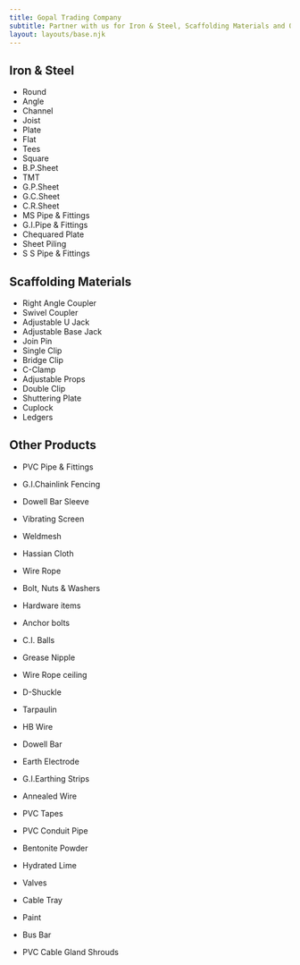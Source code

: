 ```yaml
---
title: Gopal Trading Company
subtitle: Partner with us for Iron & Steel, Scaffolding Materials and Other Products!
layout: layouts/base.njk
---
```


## Iron & Steel

* Round
* Angle
* Channel
* Joist
* Plate
* Flat
* Tees
* Square
* B.P.Sheet
* TMT
* G.P.Sheet
* G.C.Sheet
* C.R.Sheet
* MS Pipe & Fittings
* G.I.Pipe & Fittings
* Chequared Plate
* Sheet Piling
* S S Pipe & Fittings

## Scaffolding Materials

* Right Angle Coupler
* Swivel Coupler
* Adjustable U Jack
* Adjustable Base Jack
* Join Pin
* Single Clip
* Bridge Clip
* C-Clamp
* Adjustable Props
* Double Clip
* Shuttering Plate
* Cuplock
* Ledgers

## Other Products

* PVC Pipe & Fittings
* G.I.Chainlink Fencing
* Dowell Bar Sleeve
* Vibrating Screen
* Weldmesh
* Hassian Cloth
* Wire Rope
* Bolt, Nuts & Washers
* Hardware items
* Anchor bolts
* C.I. Balls
* Grease Nipple
* Wire Rope ceiling
* D-Shuckle
* Tarpaulin
* HB Wire
* Dowell Bar
* Earth Electrode
* G.I.Earthing Strips
* Annealed Wire
* PVC Tapes
* PVC Conduit Pipe

* Bentonite Powder
* Hydrated Lime
* Valves
* Cable Tray
* Paint
* Bus Bar
* PVC Cable Gland Shrouds
